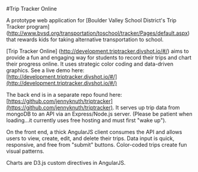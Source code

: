 #Trip Tracker Online

A prototype web application for [Boulder Valley School District's Trip Tracker program] (http://www.bvsd.org/transportation/toschool/tracker/Pages/default.aspx) that rewards kids for taking alternative transportation to school.

[Trip Tracker Online] (http://development.triptracker.divshot.io/#/) aims to provide a fun and engaging way for students to record their trips and chart their progress online. It uses strategic color coding and data-driven graphics. See a live demo here: [http://development.triptracker.divshot.io/#/](http://development.triptracker.divshot.io/#/)

The back end is in a separate repo found here: [https://github.com/jennyknuth/triptracker](https://github.com/jennyknuth/triptracker). It serves up trip data from mongoDB to an API via an Express/Node.js server. (Please be patient when loading…it currently uses free hosting and must first "wake up"). 

On the front end, a thick AngularJS client consumes the API and allows users to view, create, edit, and delete their trips. Data input is quick, responsive, and free from "submit" buttons. Color-coded trips create fun visual patterns. 

Charts are D3.js custom directives in AngularJS. 

